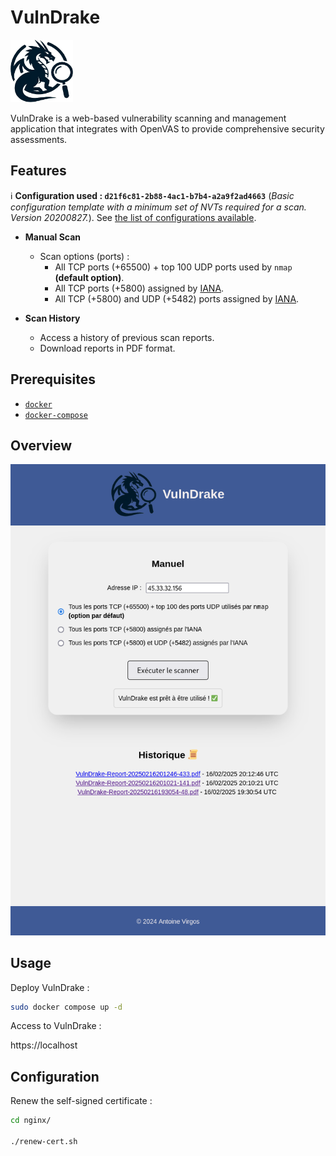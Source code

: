 # VulnDrake

<img src="assets/vulndrake-icon.png" alt="vulndrake-icon" width="100" height="100"/>

VulnDrake is a web-based vulnerability scanning and management application that integrates with OpenVAS to provide comprehensive security assessments.

## Features

ℹ️ **Configuration used : `d21f6c81-2b88-4ac1-b7b4-a2a9f2ad4663`** (*Basic configuration template with a minimum set of NVTs required for a scan. Version 20200827.*). See [the list of configurations available](https://github.com/greenbone/gvm-tools/blob/main/tests/scripts/get_scan_configs.xml).

- **Manual Scan**
    - Scan options (ports) :
        - All TCP ports (+65500) + top 100 UDP ports used by `nmap` **(default option)**.
        - All TCP ports (+5800) assigned by [IANA](https://www.iana.org).
        - All TCP (+5800) and UDP (+5482) ports assigned by [IANA](https://www.iana.org).

- **Scan History**
    - Access a history of previous scan reports.
    - Download reports in PDF format.

## Prerequisites

- [`docker`](https://docs.docker.com/engine/install/)
- [`docker-compose`](https://docs.docker.com/compose/install/linux/)

## Overview

![vulndrake](assets/vulndrake.png)

## Usage

Deploy VulnDrake :

```bash
sudo docker compose up -d
```

Access to VulnDrake :

https://localhost

## Configuration

Renew the self-signed certificate :

```bash
cd nginx/

./renew-cert.sh
```